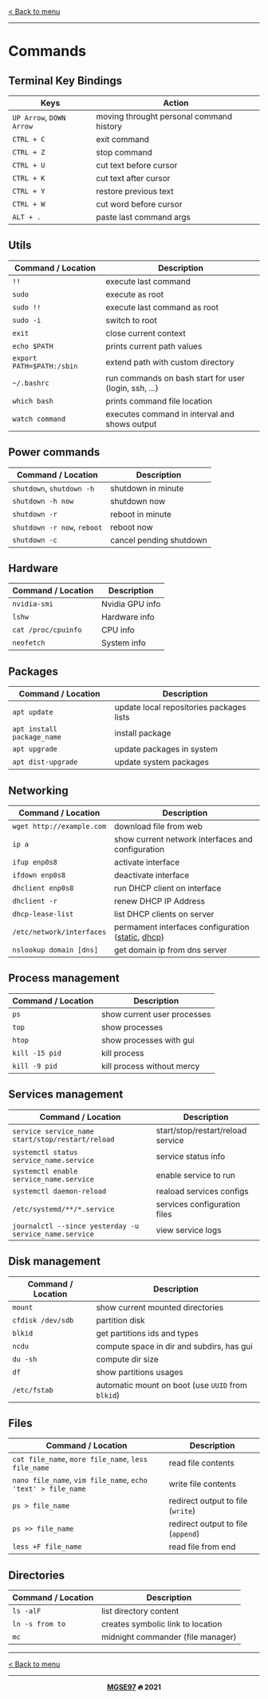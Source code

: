 [< Back to menu](../README.md)

---

# Commands

## Terminal Key Bindings

|Keys|Action|
|----|------|
|`UP Arrow`, `DOWN Arrow`|moving throught personal command history|
|`CTRL + C`|exit command|
|`CTRL + Z`|stop command|
|`CTRL + U`|cut text before cursor|
|`CTRL + K`|cut text after cursor|
|`CTRL + Y`|restore previous text|
|`CTRL + W`|cut word before cursor|
|`ALT + .`|paste last command args|

## Utils

|Command / Location|Description|
|------------------|-----------|
|`!!`|execute last command|
|`sudo`|execute as root|
|`sudo !!`|execute last command as root|
|`sudo -i`|switch to root|
|`exit`|close current context|
|`echo $PATH`|prints current path values|
|`export PATH=$PATH:/sbin`|extend path with custom directory|
|`~/.bashrc`|run commands on bash start for user (login, ssh, ...)|
|`which bash`|prints command file location|
|`watch command`|executes command in interval and shows output|

## Power commands

|Command / Location|Description|
|------------------|-----------|
|`shutdown`, `shutdown -h`|shutdown in minute|
|`shutdown -h now`|shutdown now|
|`shutdown -r`|reboot in minute|
|`shutdown -r now`, `reboot`|reboot now|
|`shutdown -c`|cancel pending shutdown|

## Hardware
|Command / Location|Description|
|------------------|-----------|
|`nvidia-smi`|Nvidia GPU info|
|`lshw`|Hardware info|
|`cat /proc/cpuinfo`|CPU info|
|`neofetch`|System info|

## Packages

|Command / Location|Description|
|------------------|-----------|
|`apt update`|update local repositories packages lists|
|`apt install package_name`|install package|
|`apt upgrade`|update packages in system|
|`apt dist-upgrade`|update system packages|

## Networking

|Command / Location|Description|
|------------------|-----------|
|`wget http://example.com`|download file from web|
|`ip a`|show current network interfaces and configuration|
|`ifup enp0s8`|activate interface|
|`ifdown enp0s8`|deactivate interface|
|`dhclient enp0s8`|run DHCP client on interface|
|`dhclient -r`|renew DHCP IP Address|
|`dhcp-lease-list`|list DHCP clients on server|
|`/etc/network/interfaces`|permament interfaces configuration ([static](../files/network/interfaces_static), [dhcp](../files/network/interfaces_automatic))|
|`nslookup domain [dns]`|get domain ip from dns server|

## Process management

|Command / Location|Description|
|------------------|-----------|
|`ps`|show current user processes|
|`top`|show processes|
|`htop`|show processes with gui|
|`kill -15 pid`|kill process|
|`kill -9 pid`|kill process without mercy|

## Services management

|Command / Location|Description|
|------------------|-----------|
|`service service_name start/stop/restart/reload`|start/stop/restart/reload service|
|`systemctl status service_name.service`|service status info|
|`systemctl enable service_name.service`|enable service to run|
|`systemctl daemon-reload`|reaload services configs|
|`/etc/systemd/**/*.service`|services configuration files|
|`journalctl --since yesterday -u service_name.service`|view service logs|

## Disk management

|Command / Location|Description|
|------------------|-----------|
|`mount`|show current mounted directories|
|`cfdisk /dev/sdb`|partition disk|
|`blkid`|get partitions ids and types|
|`ncdu`|compute space in dir and subdirs, has gui|
|`du -sh`|compute dir size|
|`df`|show partitions usages|
|`/etc/fstab`|automatic mount on boot (use `UUID` from `blkid`)|

## Files

|Command / Location|Description|
|------------------|-----------|
|`cat file_name`, `more file_name`, `less file_name`|read file contents|
|`nano file_name`, `vim file_name`, `echo 'text' > file_name`|write file contents|
|`ps > file_name`|redirect output to file (`write`)|
|`ps >> file_name`|redirect output to file (`append`)|
|`less +F file_name`|read file from end|

## Directories

|Command / Location|Description|
|------------------|-----------|
|`ls -alF`|list directory content|
|`ln -s from to`|creates symbolic link to location|
|`mc`|midnight commander (file manager)|

---

[< Back to menu](../README.md)

---

<p align="center">
    <b><a href="https://github.com/MGSE97" target="_blank">MGSE97</a> 🔥 2021</b>
</div>